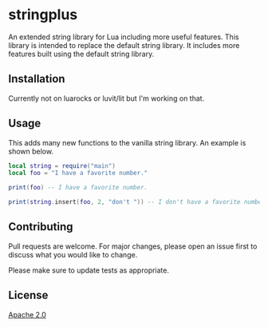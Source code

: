 # stringplus
An extended string library for Lua including more useful features.
This library is intended to replace the default string library. It includes more features built using the default string library.

## Installation

Currently not on luarocks or luvit/lit but I'm working on that.

## Usage

This adds many new functions to the vanilla string library. An example is shown below.

```lua
local string = require("main")
local foo = "I have a favorite number."

print(foo) -- I have a favorite number.

print(string.insert(foo, 2, "don't ")) -- I don't have a favorite number.

```

## Contributing
Pull requests are welcome. For major changes, please open an issue first to discuss what you would like to change.

Please make sure to update tests as appropriate.

## License
[Apache 2.0](https://www.apache.org/licenses/LICENSE-2.0)
